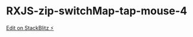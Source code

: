 # RXJS-zip-switchMap-tap-mouse-4

[Edit on StackBlitz ⚡️](https://stackblitz.com/edit/rxjs-zip-mouseclickduration-3knpr3)
